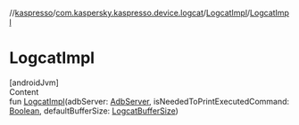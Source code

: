 //[kaspresso](../../index.md)/[com.kaspersky.kaspresso.device.logcat](../index.md)/[LogcatImpl](index.md)/[LogcatImpl](-logcat-impl.md)



# LogcatImpl  
[androidJvm]  
Content  
fun [LogcatImpl](-logcat-impl.md)(adbServer: [AdbServer](../../com.kaspersky.kaspresso.device.server/-adb-server/index.md), isNeededToPrintExecutedCommand: [Boolean](https://kotlinlang.org/api/latest/jvm/stdlib/kotlin/-boolean/index.html), defaultBufferSize: [LogcatBufferSize](../-logcat-buffer-size/index.md))  



